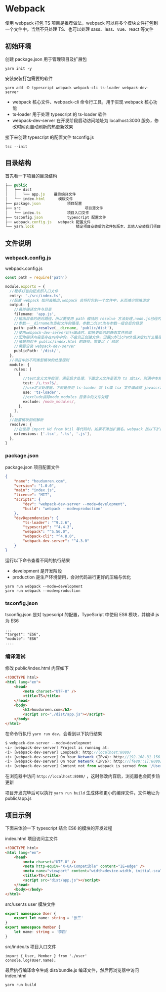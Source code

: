 # Webpack

使用 webpack 打包 TS 项目是推荐做法，webpack 可以将多个模块文件打包到一个文件中。当然不只处理 TS、也可以处理 sass、less、vue、react 等文件

## 初始环境

创建 package.json 用于管理项目及扩展包

```text
yarn init -y
```

安装安装打包需要的软件

```text
yarn add -D typescript webpack webpack-cli ts-loader webpack-dev-server
```

- webpack 核心文件、webpack-cli 命令行工具，用于实现 webpack 核心功能
- ts-loader 用于处理 typescript 的 ts-loader 软件
- webpack-dev-server 在开发阶段启动访问地址为 localhost:3000 服务，修改时网页自动刷新的热更新效果

接下来创建 typescript 的配置文件 tsconfig.js

```text
tsc --init
```

## 目录结构

首先看一下项目的目录结构

```ts
├── public
│   ├── dist
│   │   └── app.js    最终编译文件
│   └── index.html		模板文件
├── package.json			项目配置
├── src								项目源文件
│   └── index.ts			项目入口文件
├── tsconfig.json			typescript 配置文件
├── webpack.config.js	webpack 配置文件
└── yarn.lock					锁定项目安装后的软件包版本，其他人安装我们项目时可以使用相同的版本，保证正常运行
```

## 文件说明

### webpack.config.js

webpack.config.js

```ts
const path = require('path')

module.exports = {
  //程序打包的起点即入口文件
  entry: './src/index.ts',
  //配置 webpack 如何去输出,webpack 会将打包到一个文件中，从而减少网络请求
  output: {
    //最终编译文件与目录
    filename: 'app.js',
    //输出目录的绝对路径，所以要使用 path 模块的 resolve 方法处理,node.js已经内置了path模块
    //参数一__dirname为当前文件的路径，参数二dist为与参数一组合后的目录
    path: path.resolve(__dirname, 'public/dist'),
    //使用webpack-dev-server运行编译时，即热更新时的静态文件前缀
    //因为编译内容是存在内存中的，不会真正创建文件，设置publicPath值决定以什么路径引用文件
    //值是相对于 public/index.html 的路径，需要以 / 结尾
    //需要安装 webpack-dev-server
    publicPath: '/dist/',
  },
  //项目中的不同类型模块的处理规则
  module: {
    rules: [
      {
        //test定义文件检测，满足后才处理，下面定义文件是否为 ts 或tsx，则满中本规则，然后进行处理
        test: /\.tsx?$/,
        //use定义处理器，下面是使用 ts-loader 将 ts或 tsx 文件编译成 javascript
        use: 'ts-loader',
        //exclude排除node_modules 目录中的文件处理
        exclude: /node_modules/,
      },
    ],
  },
  //配置模块如何解析
  resolve: {
    //在使用 import Hd from Util 等代码时，如果不添加扩展名，webpack 按以下扩展名顺序匹配文件
    extensions: ['.tsx', '.ts', '.js'],
  },
}
```

### package.json

package.json 项目配置文件

```json
{
    "name": "houdunren.com",
    "version": "1.0.0",
    "main": "index.js",
    "license": "MIT",
    "scripts": {
        "dev": "webpack-dev-server --mode=development",
        "build": "webpack --mode=production"
    },
    "devDependencies": {
        "ts-loader": "^9.2.6",
        "typescript": "^4.4.3",
        "webpack": "^5.56.0",
        "webpack-cli": "^4.8.0",
        "webpack-dev-server": "^4.3.0"
    }
}
```

运行以下命令查看不同的执行结果

- development 是开发阶段
- production 是生产环境使用，会对代码进行更好的压缩与优化

```text
yarn run webpack --mode=development
yarn run webpack --mode=production
```

### tsconfig.json

tsconfig.json 是对 typescript 的配置，TypeScript 中使用 ES6 模块，并编译 js 为 ES6

```text
...
"target": "ES6",
"module": "ES6"
....
```

### 编译测试

修改 public/index.html 内容如下

```html
<!DOCTYPE html>
<html lang="en">
    <head>
        <meta charset="UTF-8" />
        <title>TS</title>
    </head>
    <body>
        <h2>houdurnen.com</h2>
        <script src="./dist/app.js"></script>
    </body>
</html>
```

在命令行执行 `yarn run dev`，会看到以下执行结果

```ts
$ webpack-dev-server --mode=development
<i> [webpack-dev-server] Project is running at:
<i> [webpack-dev-server] Loopback: http://localhost:8080/
<i> [webpack-dev-server] On Your Network (IPv4): http://192.168.31.156:8080/
<i> [webpack-dev-server] On Your Network (IPv6): http://[fe80::1]:8080/
<i> [webpack-dev-server] Content not from webpack is served from '/Users/hd/test/ts/public' directory
```

在浏览器中访问 `http://localhost:8080/` ，这时修改内容后，浏览器也会同步热更新

项目开发完毕后可以执行 `yarn run build` 生成体积更小的编译文件，文件地址为 public/app.js

## 项目示例

下面来体验一下 typescript 结合 ES6 的模块的开发过程

index.html 项目访问主文件

```html
<!DOCTYPE html>
<html lang="en">
    <head>
        <meta charset="UTF-8" />
        <meta http-equiv="X-UA-Compatible" content="IE=edge" />
        <meta name="viewport" content="width=device-width, initial-scale=1.0" />
        <title>TS</title>
        <script src="dist/app.js"></script>
    </head>
    <body></body>
</html>
```

src/user.ts user 模块文件

```ts
export namespace User {
    export let name: string = '张三'
}
export namespace Member {
    let name: string = '李四'
}
```

src/index.ts 项目入口文件

```text
import { User, Member } from './user'
console.log(User.name);
```

最后执行编译命令生成 dist/bundle.js 编译文件，然后再浏览器中访问 index.html

```text
yarn run build
```
